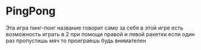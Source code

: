 # PingPong
Эта игра пинг-понг название говорит само за себя в этой игре есть возможность играть в 2 при  помощи правой и левой ракетки если один раз пропустишь мяч то проиграешь будь внимателен 
